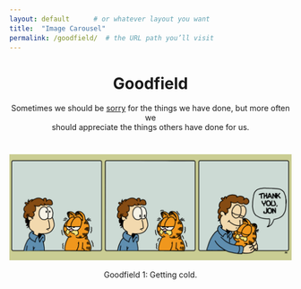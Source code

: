 ```yaml
---
layout: default      # or whatever layout you want
title:  "Image Carousel"
permalink: /goodfield/  # the URL path you’ll visit
---
```

<style>

a:visited {
  color: orange;
  background-color: transparent;
  text-decoration: none;
}

a:hover {
  color: orange;
  background-color: transparent;
  text-decoration: underline;
}

a:active {
  color: yellow;
  background-color: transparent;
  text-decoration: underline;
}
</style>

<h1 align="center">
 Goodfield
</h1>

<p align="center">
Sometimes we should be <a href="https://www.reddit.com/r/imsorryjon/">sorry</a> for the things we have done, but more often we<br>
should appreciate the things others have done for us.
</p>


<h1 align="center">
<i class="fa fa-circle" style="color:orange"></i>
</h1>

<p align="center">
    <img src="/assets/images/goodfield/Goodfield_1.png" alt="Goodfield Logo" width="800" />
</p>

<p align="center">
Goodfield 1: Getting cold.
</p>
